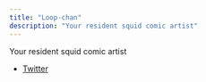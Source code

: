 ```yaml
---
title: "Loop-chan"
description: "Your resident squid comic artist"
---
```


Your resident squid comic artist

- [Twitter](https://x.com/fruitloop_chan)

